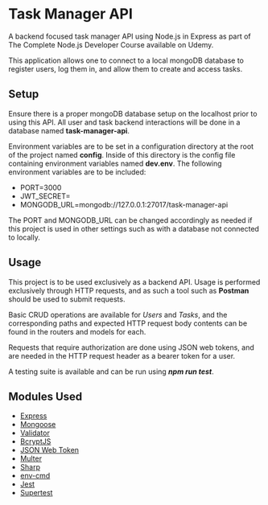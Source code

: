 # Task Manager API

A backend focused task manager API using Node.js in Express as part of The Complete Node.js Developer Course available on Udemy.

This application allows one to connect to a local mongoDB database to register users, log them in, and allow them to create and access tasks. 

Setup
-----

Ensure there is a proper mongoDB database setup on the localhost prior to using this API. All user and task backend interactions will be done in a database named **task-manager-api**.

Environment variables are to be set in a configuration directory at the root of the project named **config**. Inside of this directory is the config file containing environment variables named **dev.env**. The following environment variables are to be included:

- PORT=3000
- JWT_SECRET=<Key in string format used for the JSON web token>
- MONGODB_URL=mongodb://127.0.0.1:27017/task-manager-api

The PORT and MONGODB_URL can be changed accordingly as needed if this project is used in other settings such as with a database not connected to locally.

Usage
-----

This project is to be used exclusively as a backend API. Usage is performed exclusively through HTTP requests, and as such a tool such as **Postman** should be used to submit requests. 

Basic CRUD operations are available for *Users* and *Tasks*, and the corresponding paths and expected HTTP request body contents can be found in the routers and models for each.

Requests that require authorization are done using JSON web tokens, and are needed in the HTTP request header as a bearer token for a user.

A testing suite is available and can be run using ***npm run test***.

Modules Used
-----------------
- [Express](https://www.npmjs.com/package/express)
- [Mongoose](https://www.npmjs.com/package/mongoose)
- [Validator](https://www.npmjs.com/package/validator)
- [BcryptJS](https://www.npmjs.com/package/bcryptjs)
- [JSON Web Token](https://www.npmjs.com/package/jsonwebtoken)
- [Multer](https://www.npmjs.com/package/multer)
- [Sharp](https://www.npmjs.com/package/sharp)
- [env-cmd](https://www.npmjs.com/package/env-cmd)
- [Jest](https://www.npmjs.com/package/jest)
- [Supertest](https://www.npmjs.com/package/supertest)